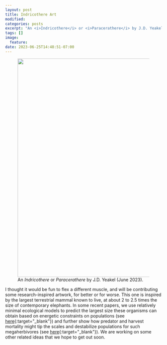 ```yaml
---
layout: post
title: Indricothere Art
modified:
categories: posts
excerpt: "An <i>Indricothere</i> or <i>Paracerathere</i> by J.D. Yeakel, June 2023."
tags: []
image:
  feature:
date: 2023-06-25T14:48:51-07:00
---
```


<figure>
<img src="{{ site.url }}/images/art_indricothere.jpeg" width="700">
<figcaption> An <i>Indricothere</i> or <i>Paracerathere</i> by J.D. Yeakel (June 2023).
</figcaption>
</figure>

I thought it would be fun to flex a different muscle, and will be contributing some research-inspired artwork, for better or for worse. This one is inspired by the largest terrestrial mammal known to live, at about 2 to 2.5 times the size of contemporary elephants. In some recent papers, we use relatively minimal ecological models to predict the largest size these organisms can obtain based on energetic constraints on populations (see [here](https://www.nature.com/articles/s41467-018-02822-y){:target="_blank"}) and further show how predator and harvest mortality might tip the scales and destabilize populations for such megaherbivores (see [here](https://arxiv.org/abs/2211.16638){:target="_blank"}). We are working on some other related ideas that we hope to get out soon.

